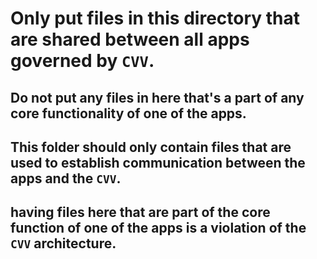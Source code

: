 # Only put files in this directory that are shared between all apps governed by `CVV`.

## Do not put any files in here that's a part of any core functionality of one of the apps.

## This folder should only contain files that are used to establish communication between the apps and the `CVV`.

## having files here that are part of the core function of one of the apps is a violation of the `CVV` architecture.
